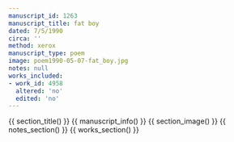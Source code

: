```yaml
---
manuscript_id: 1263
manuscript_title: fat boy
dated: 7/5/1990
circa: ''
method: xerox
manuscript_type: poem
image: poem1990-05-07-fat_boy.jpg
notes: null
works_included:
- work_id: 4958
  altered: 'no'
  edited: 'no'
---
```


{{ section_title() }}
{{ manuscript_info() }}
{{ section_image() }}
{{ notes_section() }}
{{ works_section() }}
